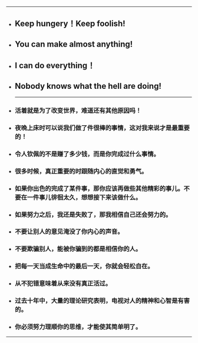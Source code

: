 ------



- ## Keep hungery！Keep foolish!

- ## You can make almost anything!

- ## I can do everything！

- ## Nobody knows what the hell are doing!

  ------

  

- ### 活着就是为了改变世界，难道还有其他原因吗！

- ### 夜晚上床时可以说我们做了件很棒的事情，这对我来说才是最重要的！

- ### 令人钦佩的不是赚了多少钱，而是你完成过什么事情。

- ### 很多时候，真正重要的时跟随内心的直觉和勇气。

- ### 如果你出色的完成了某件事，那你应该再做些其他精彩的事儿。不要在一件事儿徘徊太久，想想接下来该做什么。

- ### 如果努力之后，我还是失败了，那我相信自己还会努力的。

- ### 不要让别人的意见淹没了你内心的声音。

- ### 不要欺骗别人，能被你骗到的都是相信你的人。

- ### 把每一天当成生命中的最后一天，你就会轻松自在。

- ### 从不犯错意味着从来没有真正活过。

- ### 过去十年中，大量的理论研究表明，电视对人的精神和心智是有害的。

- ### 你必须努力理顺你的思维，才能使其简单明了。

------

